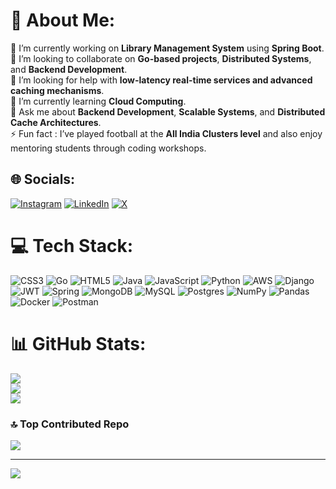 # 💫 About Me:
🔭 I’m currently working on **Library Management System** using **Spring Boot**.<br>👯 I’m looking to collaborate on **Go-based projects**, **Distributed Systems**, and **Backend Development**.<br>🤝 I’m looking for help with **low-latency real-time services and advanced caching mechanisms**.<br>🌱 I’m currently learning **Cloud Computing**.<br>💬 Ask me about **Backend Development**, **Scalable Systems**, and **Distributed Cache Architectures**.<br>⚡ Fun fact : I’ve played football at the **All India Clusters level** and also enjoy mentoring students through coding workshops.


## 🌐 Socials:
[![Instagram](https://img.shields.io/badge/Instagram-%23E4405F.svg?logo=Instagram&logoColor=white)](https://instagram.com/balyanyash_08) [![LinkedIn](https://img.shields.io/badge/LinkedIn-%230077B5.svg?logo=linkedin&logoColor=white)](https://linkedin.com/in/yash-balyan) [![X](https://img.shields.io/badge/X-black.svg?logo=X&logoColor=white)](https://x.com/YashBalyan8) 

# 💻 Tech Stack:
![CSS3](https://img.shields.io/badge/css3-%231572B6.svg?style=plastic&logo=css3&logoColor=white) ![Go](https://img.shields.io/badge/go-%2300ADD8.svg?style=plastic&logo=go&logoColor=white) ![HTML5](https://img.shields.io/badge/html5-%23E34F26.svg?style=plastic&logo=html5&logoColor=white) ![Java](https://img.shields.io/badge/java-%23ED8B00.svg?style=plastic&logo=openjdk&logoColor=white) ![JavaScript](https://img.shields.io/badge/javascript-%23323330.svg?style=plastic&logo=javascript&logoColor=%23F7DF1E) ![Python](https://img.shields.io/badge/python-3670A0?style=plastic&logo=python&logoColor=ffdd54) ![AWS](https://img.shields.io/badge/AWS-%23FF9900.svg?style=plastic&logo=amazon-aws&logoColor=white) ![Django](https://img.shields.io/badge/django-%23092E20.svg?style=plastic&logo=django&logoColor=white) ![JWT](https://img.shields.io/badge/JWT-black?style=plastic&logo=JSON%20web%20tokens) ![Spring](https://img.shields.io/badge/spring-%236DB33F.svg?style=plastic&logo=spring&logoColor=white) ![MongoDB](https://img.shields.io/badge/MongoDB-%234ea94b.svg?style=plastic&logo=mongodb&logoColor=white) ![MySQL](https://img.shields.io/badge/mysql-4479A1.svg?style=plastic&logo=mysql&logoColor=white) ![Postgres](https://img.shields.io/badge/postgres-%23316192.svg?style=plastic&logo=postgresql&logoColor=white) ![NumPy](https://img.shields.io/badge/numpy-%23013243.svg?style=plastic&logo=numpy&logoColor=white) ![Pandas](https://img.shields.io/badge/pandas-%23150458.svg?style=plastic&logo=pandas&logoColor=white) ![Docker](https://img.shields.io/badge/docker-%230db7ed.svg?style=plastic&logo=docker&logoColor=white) ![Postman](https://img.shields.io/badge/Postman-FF6C37?style=plastic&logo=postman&logoColor=white)
# 📊 GitHub Stats:
![](https://github-readme-stats.vercel.app/api?username=yashbalyan08&theme=gruvbox_light&hide_border=false&include_all_commits=true&count_private=true)<br/>
![](https://github-readme-streak-stats.herokuapp.com/?user=yashbalyan08&theme=gruvbox_light&hide_border=false)<br/>
![](https://github-readme-stats.vercel.app/api/top-langs/?username=yashbalyan08&theme=gruvbox_light&hide_border=false&include_all_commits=true&count_private=true&layout=compact)

### 🔝 Top Contributed Repo
![](https://github-contributor-stats.vercel.app/api?username=yashbalyan08&limit=5&theme=gruvbox_light&combine_all_yearly_contributions=true)

---
[![](https://visitcount.itsvg.in/api?id=yashbalyan08&icon=1&color=1)](https://visitcount.itsvg.in)

<!-- Proudly created with GPRM ( https://gprm.itsvg.in ) -->
